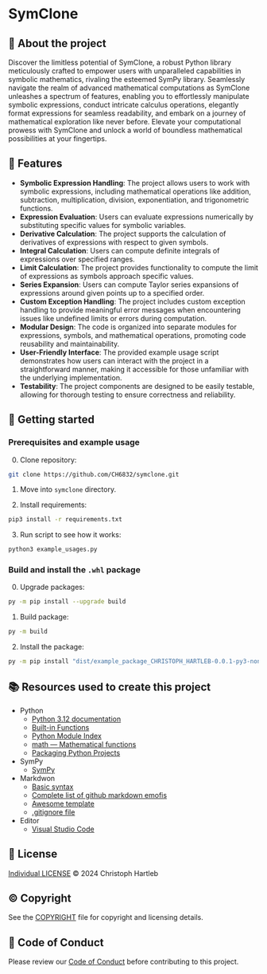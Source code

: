 # SymClone

## :newspaper: About the project

Discover the limitless potential of SymClone, a robust Python library meticulously crafted to empower users with unparalleled capabilities in symbolic mathematics, rivaling the esteemed SymPy library. Seamlessly navigate the realm of advanced mathematical computations as SymClone unleashes a spectrum of features, enabling you to effortlessly manipulate symbolic expressions, conduct intricate calculus operations, elegantly format expressions for seamless readability, and embark on a journey of mathematical exploration like never before. Elevate your computational prowess with SymClone and unlock a world of boundless mathematical possibilities at your fingertips.

## :notebook: Features

- **Symbolic Expression Handling**: The project allows users to work with symbolic expressions, including mathematical operations like addition, subtraction, multiplication, division, exponentiation, and trigonometric functions.
- **Expression Evaluation**: Users can evaluate expressions numerically by substituting specific values for symbolic variables.
- **Derivative Calculation**: The project supports the calculation of derivatives of expressions with respect to given symbols.
- **Integral Calculation**: Users can compute definite integrals of expressions over specified ranges.
- **Limit Calculation**: The project provides functionality to compute the limit of expressions as symbols approach specific values.
- **Series Expansion**: Users can compute Taylor series expansions of expressions around given points up to a specified order.
- **Custom Exception Handling**: The project includes custom exception handling to provide meaningful error messages when encountering issues like undefined limits or errors during computation.
- **Modular Design**: The code is organized into separate modules for expressions, symbols, and mathematical operations, promoting code reusability and maintainability.
- **User-Friendly Interface**: The provided example usage script demonstrates how users can interact with the project in a straightforward manner, making it accessible for those unfamiliar with the underlying implementation.
- **Testability**: The project components are designed to be easily testable, allowing for thorough testing to ensure correctness and reliability.

## :runner: Getting started

### Prerequisites and example usage

0. Clone repository:

```sh
git clone https://github.com/CH6832/symclone.git
```

1. Move into `symclone` directory. 

2. Install requirements:

```sh
pip3 install -r requirements.txt
```

3. Run script to see how it works:

```sh
python3 example_usages.py
```

### Build and install the `.whl` package

0. Upgrade packages:

```sh
py -m pip install --upgrade build 
```

1. Build package:

```sh
py -m build 
```

2. Install the package:

```sh
py -m pip install "dist/example_package_CHRISTOPH_HARTLEB-0.0.1-py3-none-any.whl"
```

## :books: Resources used to create this project

* Python
  * [Python 3.12 documentation](https://docs.python.org/3/)
  * [Built-in Functions](https://docs.python.org/3/library/functions.html)
  * [Python Module Index](https://docs.python.org/3/py-modindex.html)
  * [math — Mathematical functions](https://docs.python.org/3/library/math.html)
  * [Packaging Python Projects](https://packaging.python.org/en/latest/tutorials/packaging-projects/)
* SymPy
  * [SymPy](https://www.sympy.org/en/index.html)
* Markdwon
  * [Basic syntax](https://www.markdownguide.org/basic-syntax/)
  * [Complete list of github markdown emofis](https://dev.to/nikolab/complete-list-of-github-markdown-emoji-markup-5aia)
  * [Awesome template](http://github.com/Human-Activity-Recognition/blob/main/README.md)
  * [.gitignore file](https://git-scm.com/docs/gitignore)
* Editor
  * [Visual Studio Code](https://code.visualstudio.com/)

## :bookmark: License

[Individual LICENSE](LICENSE) :copyright: 2024 Christoph Hartleb

## :copyright: Copyright

See the [COPYRIGHT](COPYRIGHT) file for copyright and licensing details.

## :straight_ruler: Code of Conduct

Please review our [Code of Conduct](CODE_OF_CONDUCT.md) before contributing to this project.
